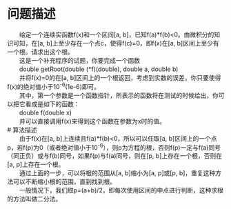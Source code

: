 <div id="pcont1" style="margin-top:20px; display:block;">

# 问题描述

<div class="pdcont">　　给定一个连续实函数f(x)和一个区间[a, b]，已知f(a)*f(b)&lt;0。由微积分的知识可知，在[a, b]上至少存在一个点c，使得f(c)=0，即f(x)在[a, b]区间上至少有一个根。请求出这个根。<br/>
　　这是一个补充程序的试题，你要完成一个函数<br/>
　　double getRoot(double (*f)(double), double a, double b)<br/>
　　并将f(x)=0的在[a, b]区间上的一个根返回，考虑到实数的误差，你只要使得f(x)的绝对值小于10<sup>-6</sup>(1e-6)即可。<br/>
　　其中，第一个参数是一个函数指针，所表示的函数将在测试的时候给出，你可以把它看成是如下的函数：<br/>
　　double f(double x)<br/>
　　并可以直接调用f(x)来得到这个函数在参数为x时的值。</div>
# 算法描述

<div class="pdcont">　　由于f(x)在[a, b]上连续且f(a)*f(b)&lt;0，所以可以任取[a, b]区间上的一个点p，若f(p)为0（或者绝对值小于10<sup>-6</sup>），则p为方程的根，否则f(p)一定与f(a)同号（同正负）或与f(b)同号，如果f(p)与f(a)同号，则在[p, b]上存在一个根，否则在[a, p]上存在一个根。<br/>
　　通过上面的一步，可以将根的范围从[a, b]缩小为[a, p]或[p, b]，重复这种方法可以不断缩小根的范围，直到找到根。<br/>
　　一般情况下，我们取p=(a+b)/2，即每次使用区间的中点进行判断，这种求根的方法叫做二分法。</div>

</div>